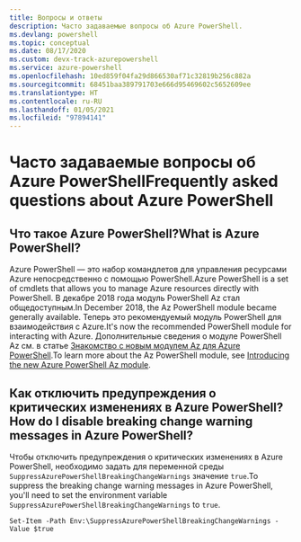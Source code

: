```yaml
---
title: Вопросы и ответы
description: Часто задаваемые вопросы об Azure PowerShell.
ms.devlang: powershell
ms.topic: conceptual
ms.date: 08/17/2020
ms.custom: devx-track-azurepowershell
ms.service: azure-powershell
ms.openlocfilehash: 10ed859f04fa29d866530af71c32819b256c882a
ms.sourcegitcommit: 68451baa389791703e666d95469602c5652609ee
ms.translationtype: HT
ms.contentlocale: ru-RU
ms.lasthandoff: 01/05/2021
ms.locfileid: "97894141"
---
```

# <a name="frequently-asked-questions-about-azure-powershell"></a><span data-ttu-id="e3929-103">Часто задаваемые вопросы об Azure PowerShell</span><span class="sxs-lookup"><span data-stu-id="e3929-103">Frequently asked questions about Azure PowerShell</span></span>

## <a name="what-is-azure-powershell"></a><span data-ttu-id="e3929-104">Что такое Azure PowerShell?</span><span class="sxs-lookup"><span data-stu-id="e3929-104">What is Azure PowerShell?</span></span>

<span data-ttu-id="e3929-105">Azure PowerShell — это набор командлетов для управления ресурсами Azure непосредственно с помощью PowerShell.</span><span class="sxs-lookup"><span data-stu-id="e3929-105">Azure PowerShell is a set of cmdlets that allows you to manage Azure resources directly with PowerShell.</span></span> <span data-ttu-id="e3929-106">В декабре 2018 года модуль PowerShell Az стал общедоступным.</span><span class="sxs-lookup"><span data-stu-id="e3929-106">In December 2018, the Az PowerShell module became generally available.</span></span> <span data-ttu-id="e3929-107">Теперь это рекомендуемый модуль PowerShell для взаимодействия с Azure.</span><span class="sxs-lookup"><span data-stu-id="e3929-107">It's now the recommended PowerShell module for interacting with Azure.</span></span> <span data-ttu-id="e3929-108">Дополнительные сведения о модуле PowerShell Az см. в статье [Знакомство с новым модулем Az для Azure PowerShell](/powershell/azure/new-azureps-module-az).</span><span class="sxs-lookup"><span data-stu-id="e3929-108">To learn more about the Az PowerShell module, see [Introducing the new Azure PowerShell Az module](/powershell/azure/new-azureps-module-az).</span></span>

## <a name="how-do-i-disable-breaking-change-warning-messages-in-azure-powershell"></a><span data-ttu-id="e3929-109">Как отключить предупреждения о критических изменениях в Azure PowerShell?</span><span class="sxs-lookup"><span data-stu-id="e3929-109">How do I disable breaking change warning messages in Azure PowerShell?</span></span>

<span data-ttu-id="e3929-110">Чтобы отключить предупреждения о критических изменениях в Azure PowerShell, необходимо задать для переменной среды `SuppressAzurePowerShellBreakingChangeWarnings` значение `true`.</span><span class="sxs-lookup"><span data-stu-id="e3929-110">To suppress the breaking change warning messages in Azure PowerShell, you'll need to set the environment variable `SuppressAzurePowerShellBreakingChangeWarnings` to `true`.</span></span>

```azurepowershell
Set-Item -Path Env:\SuppressAzurePowerShellBreakingChangeWarnings -Value $true
```
